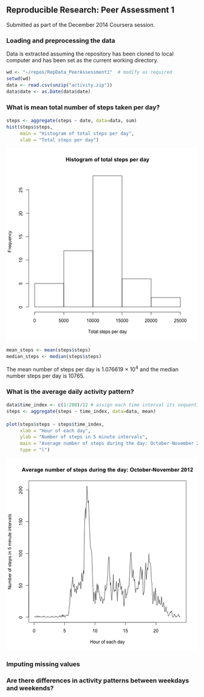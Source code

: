 ## Reproducible Research: Peer Assessment 1

Submitted as part of the December 2014 Coursera session.

### Loading and preprocessing the data
Data is extracted assuming the repository has been cloned to local computer and has been set as the current working directory.


```r
wd <- "~/repos/RepData_PeerAssessment1"  # modify as required
setwd(wd) 
data <- read.csv(unzip("activity.zip"))
data$date <- as.Date(data$date)
```


### What is mean total number of steps taken per day?

```r
steps <- aggregate(steps ~ date, data=data, sum)
hist(steps$steps, 
     main = "Histogram of total steps per day",
     xlab = "Total steps per day")
```

![plot of chunk plot1-total-steps-per-day](figure/plot1-total-steps-per-day-1.png) 

```r
mean_steps <- mean(steps$steps)
median_steps <- median(steps$steps)
```

The mean number of steps per day is 1.076619 &times; 10<sup>4</sup> and the median number steps per day is 10765.

### What is the average daily activity pattern?

```r
data$time_index <- c(1:288)/12 # assign each time interval its sequential number per day. Divide by 12 to get the integer numbers as hours.
steps <- aggregate(steps ~ time_index, data=data, mean)

plot(steps$steps ~ steps$time_index,
     xlab = "Hour of each day",
     ylab = "Number of steps in 5 minute intervals",
     main = "Average number of steps during the day: October-November 2012", 
     type = "l")
```

![plot of chunk plot2-steps-by-time](figure/plot2-steps-by-time-1.png) 




### Imputing missing values



### Are there differences in activity patterns between weekdays and weekends?
